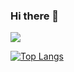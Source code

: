 ### Hi there 👋
<img src="https://capsule-render.vercel.app/api?type=soft&color=B6DCB6&height=100&section=header&text=enjoy!&fontSize=50" /> 

[![Top Langs](https://github-readme-stats.vercel.app/api/top-langs/?username=KMJbella&layout=compact)](https://github.com/anuraghazra/github-readme-stats)

